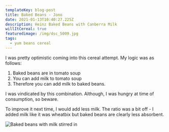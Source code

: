 ```yaml
---
templateKey: blog-post
title: Baked Beans - Jono
date: 2021-01-13T10:40:27.225Z
description: Heinz Baked Beans with Canberra Milk
willItCereal: true
featuredimage: /img/dsc_5009.jpg
tags:
  - yum beans cereal
---
```

I was pretty optimistic coming into this cereal attempt. My logic was as follows:

1. Baked beans are in tomato soup
2. You can add milk to tomato soup
3. Therefore you can add milk to baked beans.

I was vindicated by this combination. Although, I was hungry at time of consumption, so beware.

To improve it next time, I would add less milk. The ratio was a bit off - I added milk like it was wheatbix but baked beans are clearly less absorbent.

![Baked beans with milk stirred in](/img/dsc_5010.jpg)